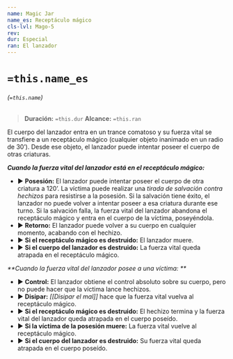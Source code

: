 ```yaml
---
name: Magic Jar
name_es: Receptáculo mágico
cls-lvl: Mago-5
rev: 
dur: Especial
ran: El lanzador
---
```

# `=this.name_es`
###### (`=this.name`)

>**Duración:** `=this.dur`
>**Alcance:** `=this.ran`

El cuerpo del lanzador entra en un trance comatoso y su fuerza vital se transfiere a un receptáculo mágico (cualquier objeto inanimado en un radio de 30’). Desde ese objeto, el lanzador puede intentar poseer el cuerpo de otras criaturas. 

_**Cuando la fuerza vital del lanzador está en el receptáculo mágico:**_
- ▶ **Posesión:** El lanzador puede intentar poseer el cuerpo de otra criatura a 120’. La víctima puede realizar una _tirada de salvación contra hechizos_ para resistirse a la posesión. Si la salvación tiene éxito, el lanzador no puede volver a intentar poseer a esa criatura durante ese turno. Si la salvación falla, la fuerza vital del lanzador abandona el receptáculo mágico y entra en el cuerpo de la víctima, poseyéndola. 
- ▶ **Retorno:** El lanzador puede volver a su cuerpo en cualquier momento, acabando con el hechizo.
- ▶ **Si el receptáculo mágico es destruido:** El lanzador muere. 
- ▶ **Si el cuerpo del lanzador es destruido:** La fuerza vital queda atrapada en el receptáculo mágico. 

_**Cuando la fuerza vital del lanzador posee a una víctima: **_
  - ▶ **Control:** El lanzador obtiene el control absoluto sobre su cuerpo, pero no puede hacer que la víctima lance hechizos.
  - ▶ **Disipar:** _[[Disipar el mal]]_ hace que la fuerza vital vuelva al receptáculo mágico. 
  - ▶ **Si el receptáculo mágico es destruido:** El hechizo termina y la fuerza vital del lanzador queda atrapada en el cuerpo poseído. 
  - ▶ **Si la víctima de la posesión muere:** La fuerza vital vuelve al receptáculo mágico. 
  - ▶ **Si el cuerpo del lanzador es destruido:** Su fuerza vital queda atrapada en el cuerpo poseído.